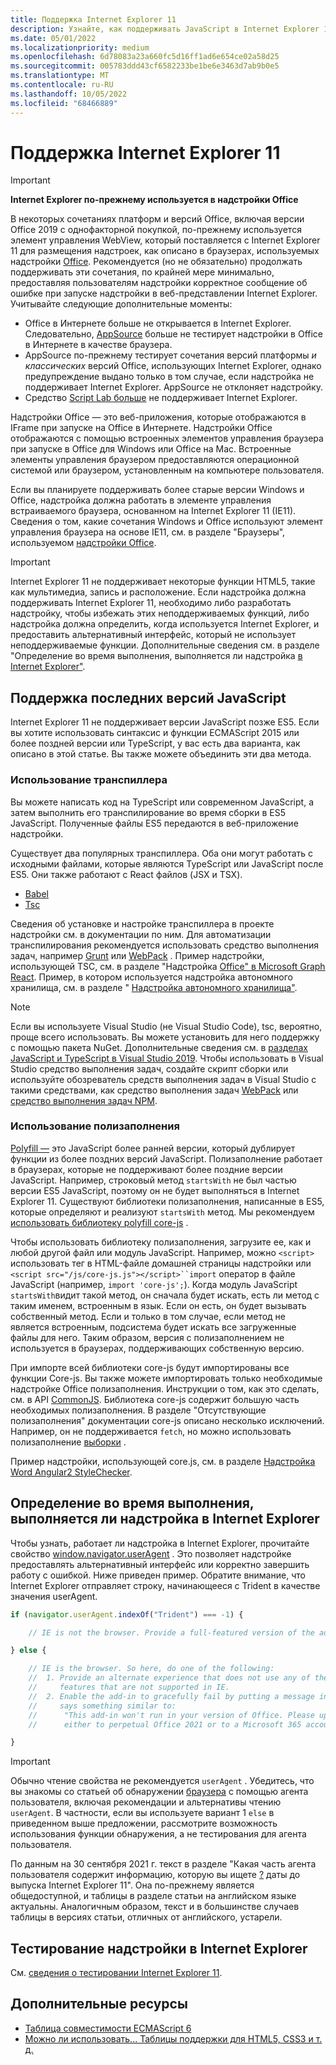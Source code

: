 ```yaml
---
title: Поддержка Internet Explorer 11
description: Узнайте, как поддерживать JavaScript в Internet Explorer 11 и ES5 в надстройке.
ms.date: 05/01/2022
ms.localizationpriority: medium
ms.openlocfilehash: 6d78083a23a660fc5d16ff1ad6e654ce02a58d25
ms.sourcegitcommit: 005783ddd43cf6582233be1be6e3463d7ab9b0e5
ms.translationtype: MT
ms.contentlocale: ru-RU
ms.lasthandoff: 10/05/2022
ms.locfileid: "68466889"
---
```

# <a name="support-internet-explorer-11"></a>Поддержка Internet Explorer 11

> [!IMPORTANT]
> **Internet Explorer по-прежнему используется в надстройки Office**
>
> В некоторых сочетаниях платформ и версий Office, включая версии Office 2019 с однофакторной покупкой, по-прежнему используется элемент управления WebView, который поставляется с Internet Explorer 11 для размещения надстроек, как описано в браузерах, используемых надстройки [Office](../concepts/browsers-used-by-office-web-add-ins.md). Рекомендуется (но не обязательно) продолжать поддерживать эти сочетания, по крайней мере минимально, предоставляя пользователям надстройки корректное сообщение об ошибке при запуске надстройки в веб-представлении Internet Explorer. Учитывайте следующие дополнительные моменты:
>
> - Office в Интернете больше не открывается в Internet Explorer. Следовательно, [AppSource](/office/dev/store/submit-to-appsource-via-partner-center) больше не тестирует надстройки в Office в Интернете в качестве браузера.
> - AppSource по-прежнему тестирует сочетания версий платформы *и классических* версий Office, использующих Internet Explorer, однако предупреждение выдано только в том случае, если надстройка не поддерживает Internet Explorer. AppSource не отклоняет надстройку.
> - Средство [Script Lab больше](../overview/explore-with-script-lab.md) не поддерживает Internet Explorer.

Надстройки Office — это веб-приложения, которые отображаются в IFrame при запуске на Office в Интернете. Надстройки Office отображаются с помощью встроенных элементов управления браузера при запуске в Office для Windows или Office на Mac. Встроенные элементы управления браузером предоставляются операционной системой или браузером, установленным на компьютере пользователя.

Если вы планируете поддерживать более старые версии Windows и Office, надстройка должна работать в элементе управления встраиваемого браузера, основанном на Internet Explorer 11 (IE11). Сведения о том, какие сочетания Windows и Office используют элемент управления браузера на основе IE11, см. в разделе "Браузеры", используемом [надстройки Office](../concepts/browsers-used-by-office-web-add-ins.md).

> [!IMPORTANT]
> Internet Explorer 11 не поддерживает некоторые функции HTML5, такие как мультимедиа, запись и расположение. Если надстройка должна поддерживать Internet Explorer 11, необходимо либо разработать надстройку, чтобы избежать этих неподдерживаемых функций, либо надстройка должна определить, когда используется Internet Explorer, и предоставить альтернативный интерфейс, который не использует неподдерживаемые функции. Дополнительные сведения см. в разделе "Определение во время выполнения, выполняется ли надстройка [в Internet Explorer"](#determine-at-runtime-if-the-add-in-is-running-in-internet-explorer).

## <a name="support-for-recent-versions-of-javascript"></a>Поддержка последних версий JavaScript

Internet Explorer 11 не поддерживает версии JavaScript позже ES5. Если вы хотите использовать синтаксис и функции ECMAScript 2015 или более поздней версии или TypeScript, у вас есть два варианта, как описано в этой статье. Вы также можете объединить эти два метода.

### <a name="use-a-transpiler"></a>Использование транспиллера

Вы можете написать код на TypeScript или современном JavaScript, а затем выполнить его транспилирование во время сборки в ES5 JavaScript. Полученные файлы ES5 передаются в веб-приложение надстройки.

Существует два популярных транспиллера. Оба они могут работать с исходными файлами, которые являются TypeScript или JavaScript после ES5. Они также работают с React файлов (JSX и TSX).

- [Babel](https://babeljs.io/)
- [Tsc](https://www.typescriptlang.org/index.html)

Сведения об установке и настройке транспиллера в проекте надстройки см. в документации по ним. Для автоматизации транспилирования рекомендуется использовать средство выполнения задач, например [Grunt](https://gruntjs.com/) или [WebPack](https://webpack.js.org/) . Пример надстройки, использующей TSC, см. в разделе "Надстройка [Office" в Microsoft Graph React](https://github.com/OfficeDev/Office-Add-in-samples/tree/main/Samples/auth/Office-Add-in-Microsoft-Graph-React). Пример, в котором используется надстройка автономного хранилища, см. в разделе " [Надстройка автономного хранилища"](https://github.com/OfficeDev/Office-Add-in-samples/tree/main/Samples/Excel.OfflineStorageAddin).

> [!NOTE]
> Если вы используете Visual Studio (не Visual Studio Code), tsc, вероятно, проще всего использовать. Вы можете установить для него поддержку с помощью пакета NuGet. Дополнительные сведения см. в [разделах JavaScript и TypeScript в Visual Studio 2019](/visualstudio/javascript/javascript-in-vs-2019). Чтобы использовать в Visual Studio средство выполнения задач, создайте скрипт сборки или используйте обозреватель средств выполнения задач в Visual Studio с такими средствами, как средство выполнения задач [WebPack](https://marketplace.visualstudio.com/items?itemName=MadsKristensen.WebPackTaskRunner) или [средство выполнения задач NPM](https://marketplace.visualstudio.com/items?itemName=MadsKristensen.NPMTaskRunner).

### <a name="use-a-polyfill"></a>Использование полизаполнения

[Polyfill —](https://en.wikipedia.org/wiki/Polyfill_(programming)) это JavaScript более ранней версии, который дублирует функции из более поздних версий JavaScript. Полизаполнение работает в браузерах, которые не поддерживают более поздние версии JavaScript. Например, строковый метод `startsWith` не был частью версии ES5 JavaScript, поэтому он не будет выполняться в Internet Explorer 11. Существуют библиотеки полизаполнения, написанные в ES5, которые определяют и реализуют `startsWith` метод. Мы рекомендуем [использовать библиотеку polyfill core-js](https://github.com/zloirock/core-js) .

Чтобы использовать библиотеку полизаполнения, загрузите ее, как и любой другой файл или модуль JavaScript. Например, можно `<script>` использовать тег в HTML-файле домашней страницы надстройки или `<script src="/js/core-js.js"></script>``import` оператор в файле JavaScript (например, `import 'core-js';`). Когда модуль JavaScript `startsWith`видит такой метод, он сначала будет искать, есть ли метод с таким именем, встроенным в язык. Если он есть, он будет вызывать собственный метод. Если и только в том случае, если метод не является встроенным, подсистема будет искать все загруженные файлы для него. Таким образом, версия с полизаполнением не используется в браузерах, поддерживающих собственную версию.

При импорте всей библиотеки core-js будут импортированы все функции Core-js. Вы также можете импортировать только необходимые надстройке Office полизаполнения. Инструкции о том, как это сделать, см. в API [CommonJS](https://github.com/zloirock/core-js#commonjs-api). Библиотека core-js содержит большую часть необходимых полизаполнения. В разделе "Отсутствующие полизаполнения[](https://github.com/zloirock/core-js#missing-polyfills)" документации core-js описано несколько исключений. Например, он не поддерживается `fetch`, но можно использовать полизаполнение [выборки](https://github.com/github/fetch) .

Пример надстройки, использующей core.js, см. в разделе [Надстройка Word Angular2 StyleChecker](https://github.com/OfficeDev/Word-Add-in-Angular2-StyleChecker).

## <a name="determine-at-runtime-if-the-add-in-is-running-in-internet-explorer"></a>Определение во время выполнения, выполняется ли надстройка в Internet Explorer

Чтобы узнать, работает ли надстройка в Internet Explorer, прочитайте свойство [window.navigator.userAgent](https://developer.mozilla.org/docs/Web/API/Navigator/userAgent) . Это позволяет надстройке предоставлять альтернативный интерфейс или корректно завершить работу с ошибкой. Ниже приведен пример. Обратите внимание, что Internet Explorer отправляет строку, начинающееся с Trident в качестве значения userAgent.

```javascript
if (navigator.userAgent.indexOf("Trident") === -1) {

    // IE is not the browser. Provide a full-featured version of the add-in here.

} else {

    // IE is the browser. So here, do one of the following: 
    //  1. Provide an alternate experience that does not use any of the HTML5
    //     features that are not supported in IE.
    //  2. Enable the add-in to gracefully fail by putting a message in the UI that
    //     says something similar to: 
    //      "This add-in won't run in your version of Office. Please upgrade 
    //      either to perpetual Office 2021 or to a Microsoft 365 account."          

}
```

> [!IMPORTANT]
> Обычно чтение свойства не рекомендуется `userAgent` . Убедитесь, что вы знакомы со статьей об обнаружении [браузера](https://developer.mozilla.org/docs/Web/HTTP/Browser_detection_using_the_user_agent) с помощью агента пользователя, включая рекомендации и альтернативы чтению `userAgent`. В частности, если вы используете вариант 1 `else` в приведенном выше предложении, рассмотрите возможность использования функции обнаружения, а не тестирования для агента пользователя.
>
> По данным на 30 сентября 2021 г. текст в разделе "Какая часть агента пользователя содержит информацию, которую вы ищете [?](https://developer.mozilla.org/docs/Web/HTTP/Browser_detection_using_the_user_agent#which_part_of_the_user_agent_contains_the_information_you_are_looking_for) даты до выпуска Internet Explorer 11". Она по-прежнему является общедоступной, и таблицы в разделе статьи на английском языке актуальны. Аналогичным образом, текст и в большинстве случаев таблицы в версиях статьи, отличных от английского, устарели.

## <a name="test-an-add-in-on-internet-explorer"></a>Тестирование надстройки в Internet Explorer

См. [сведения о тестировании Internet Explorer 11](../testing/ie-11-testing.md).

## <a name="additional-resources"></a>Дополнительные ресурсы

- [Таблица совместимости ECMAScript 6](https://kangax.github.io/compat-table/es6/)
- [Можно ли использовать... Таблицы поддержки для HTML5, CSS3 и т. д.](https://caniuse.com/)
